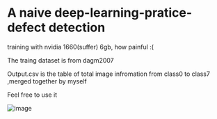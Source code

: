 # A naive deep-learning-pratice-defect detection


training with nvidia 1660(suffer) 6gb, how painful :(


The traing dataset is from dagm2007


Output.csv is the table of total image infromation from class0 to class7 ,merged together by myself


Feel free to use it 


![image](https://github.com/ga544523/deep-learning-pratice/blob/main/flow.png?raw=true)
